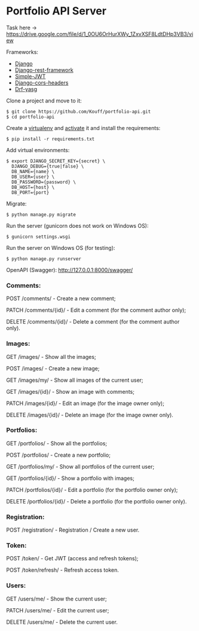 # Portfolio API Server

Task here -> https://drive.google.com/file/d/1_0OU6OrHurXWy_1ZxvXSF8LdtDHp3VB3/view

Frameworks:

* [Django](https://www.djangoproject.com/)
* [Django-rest-framework](https://www.django-rest-framework.org/)
* [Simple-JWT](https://django-rest-framework-simplejwt.readthedocs.io/en/latest/)
* [Django-cors-headers](https://github.com/adamchainz/django-cors-headers#setup)
* [Drf-yasg](https://drf-yasg.readthedocs.io/en/stable/)

Clone a project and move to it:

    $ git clone https://github.com/Kouff/portfolio-api.git
    $ cd portfolio-api

Create a [virtualenv](https://virtualenv.pypa.io/en/latest/installation.html#via-pip)
and [activate](https://virtualenv.pypa.io/en/latest/user_guide.html#activators) it and install the requirements:

    $ pip install -r requirements.txt

Add virtual environments:

    $ export DJANGO_SECRET_KEY={secret} \
      DJANGO_DEBUG={true|false} \
      DB_NAME={name} \
      DB_USER={user} \
      DB_PASSWORD={password} \
      DB_HOST={host} \
      DB_PORT={port}

Migrate:

    $ python manage.py migrate

Run the server (gunicorn does not work on Windows OS):

    $ gunicorn settings.wsgi

Run the server on Windows OS (for testing):

    $ python manage.py runserver

OpenAPI (Swagger): http://127.0.0.1:8000/swagger/

### Comments:
POST /comments/ - Create a new comment;

PATCH /comments/{id}/ - Edit a comment (for the comment author only);

DELETE /comments/{id}/ - Delete a comment (for the comment author only).

### Images:
GET /images/ - Show all the images;

POST /images/ - Create a new image;

GET /images/my/ - Show all images of the current user;

GET /images/{id}/ - Show an image with comments;

PATCH /images/{id}/ - Edit an image (for the image owner only);

DELETE /images/{id}/ - Delete an image (for the image owner only).

### Portfolios:
GET /portfolios/ - Show all the portfolios;

POST /portfolios/ - Create a new portfolio;

GET /portfolios/my/ - Show all portfolios of the current user;

GET /portfolios/{id}/ - Show a portfolio with images;

PATCH /portfolios/{id}/ - Edit a portfolio (for the portfolio owner only);

DELETE /portfolios/{id}/ - Delete a portfolio (for the portfolio owner only).

### Registration:
POST /registration/ - Registration / Create a new user.

### Token:
POST /token/ - Get JWT (access and refresh tokens);

POST /token/refresh/ - Refresh access token.

### Users:
GET /users/me/ - Show the current user;

PATCH /users/me/ - Edit the current user;

DELETE /users/me/ - Delete the current user.


